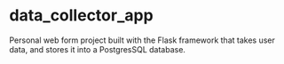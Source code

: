 # data_collector_app
Personal web form project built with the Flask framework that takes user data, and stores it into a PostgresSQL database.

